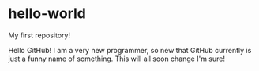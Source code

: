# hello-world
My first repository!

Hello GitHub! 
I am a very new programmer, so new that GitHub currently is just a funny name of something.
This will all soon change I'm sure!
